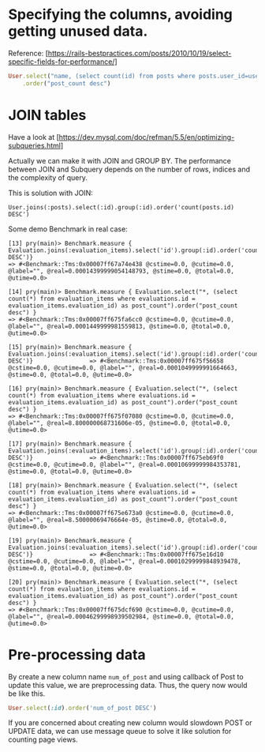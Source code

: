 # Specifying the columns, avoiding getting unused data.
Reference: [https://rails-bestpractices.com/posts/2010/10/19/select-specific-fields-for-performance/]
```ruby
User.select("name, (select count(id) from posts where posts.user_id=users.id) as post_count")
    .order("post_count desc")
```
# JOIN tables
Have a look at [https://dev.mysql.com/doc/refman/5.5/en/optimizing-subqueries.html]

Actually we can make it with JOIN and GROUP BY. The performance
between JOIN and Subquery depends on the number of rows, indices and the complexity of query.

This is solution with JOIN:

```
User.joins(:posts).select(:id).group(:id).order('count(posts.id) DESC')
```

Some demo Benchmark in real case:

```
[13] pry(main)> Benchmark.measure {  Evaluation.joins(:evaluation_items).select('id').group(:id).order('count(evaluation_items.id) DESC')}
=> #<Benchmark::Tms:0x00007ff67a74e438 @cstime=0.0, @cutime=0.0, @label="", @real=0.00014399999054148793, @stime=0.0, @total=0.0, @utime=0.0>

[14] pry(main)> Benchmark.measure { Evaluation.select("*, (select count(*) from evaluation_items where evaluations.id = evaluation_items.evaluation_id) as post_count").order("post_count desc") }
=> #<Benchmark::Tms:0x00007ff675fa6cc0 @cstime=0.0, @cutime=0.0, @label="", @real=0.0001449999981559813, @stime=0.0, @total=0.0, @utime=0.0>

[15] pry(main)> Benchmark.measure {  Evaluation.joins(:evaluation_items).select('id').group(:id).order('count(evaluation_items.id) DESC')}                => #<Benchmark::Tms:0x00007ff675f56658 @cstime=0.0, @cutime=0.0, @label="", @real=0.0001049999991664663, @stime=0.0, @total=0.0, @utime=0.0>

[16] pry(main)> Benchmark.measure { Evaluation.select("*, (select count(*) from evaluation_items where evaluations.id = evaluation_items.evaluation_id) as post_count").order("post_count desc") }
=> #<Benchmark::Tms:0x00007ff675f07080 @cstime=0.0, @cutime=0.0, @label="", @real=8.800000068731606e-05, @stime=0.0, @total=0.0, @utime=0.0>

[17] pry(main)> Benchmark.measure {  Evaluation.joins(:evaluation_items).select('id').group(:id).order('count(evaluation_items.id) DESC')}                => #<Benchmark::Tms:0x00007ff675eb69f0 @cstime=0.0, @cutime=0.0, @label="", @real=0.00010699999984353781, @stime=0.0, @total=0.0, @utime=0.0>

[18] pry(main)> Benchmark.measure { Evaluation.select("*, (select count(*) from evaluation_items where evaluations.id = evaluation_items.evaluation_id) as post_count").order("post_count desc") }
=> #<Benchmark::Tms:0x00007ff675e673a0 @cstime=0.0, @cutime=0.0, @label="", @real=8.50000069476664e-05, @stime=0.0, @total=0.0, @utime=0.0>

[19] pry(main)> Benchmark.measure {  Evaluation.joins(:evaluation_items).select('id').group(:id).order('count(evaluation_items.id) DESC')}                => #<Benchmark::Tms:0x00007ff675e16d10 @cstime=0.0, @cutime=0.0, @label="", @real=0.00010299999848939478, @stime=0.0, @total=0.0, @utime=0.0>

[20] pry(main)> Benchmark.measure { Evaluation.select("*, (select count(*) from evaluation_items where evaluations.id = evaluation_items.evaluation_id) as post_count").order("post_count desc") }
=> #<Benchmark::Tms:0x00007ff675dcf690 @cstime=0.0, @cutime=0.0, @label="", @real=0.00046299998939502984, @stime=0.0, @total=0.0, @utime=0.0>
```

# Pre-processing data
By create a new column name `num_of_post` and using callback of Post to update this value, we are preprocessing data. Thus, the query now would be like this.

```ruby
User.select(:id).order('num_of_post DESC')
```
If you are concerned about creating new column would slowdown POST or UPDATE data, we can use message queue to solve it like solution for counting page views.
